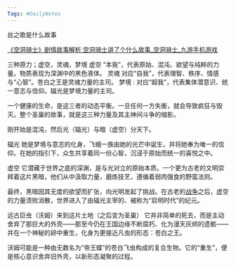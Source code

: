 ```yaml
---
Tags: #DailyNotes 
---
```


丝之歌是什么故事

[《空洞骑士》剧情故事解析 空洞骑士讲了个什么故事\_空洞骑士\_九游手机游戏](https://www.9game.cn/kdqs2023/11378545.html)

三种原力；虚空，灵魂，梦境
	虚空 “本我”，代表原始、混沌、欲望与纯粹的力量。物质表现为深渊中的黑色液体。
	灵魂 对应“自我”，代表理智、秩序、情感与“心智”。苍白之王是灵魂力量的主司。
	梦境 : 对应“超我”，代表集体潜意识、统一意志与信仰。辐光是梦境力量的主司。


一个健康的生命，是这三者的动态平衡。一旦任何一方失衡，就会导致疯狂与毁灭。整个圣巢的故事，就是这三种力量及其主神间斗争的缩影。

刚开始是混沌，然后光（辐光）与暗（虚空）分天下。

辐光
她是梦境与意志的化身，飞蛾一族由她的光芒中诞生，并将她奉为唯一的信仰。在她的指引下，众生共享着同一份心智，沉浸于原始而统一的喜悦之中。

虚空
它潜藏于世界之底的深渊，是与光对立的原始本质。一个更为古老的文明崇拜着这片黑暗，他们从中汲取力量，磨炼技艺，遵循着弱肉强食的野蛮法则。


最终，黑暗因其无度的欲望而扩张，向光明发起了挑战。在古老的[战争](https://www.9game.cn/topic/zhanzheng/)之后，虚空的力量溃败消散，世界进入了由辐光主宰的、被称为“启明时代”的纪元。


远古巨虫（沃姆）来到这片土地（之后变为圣巢）
它并非简单的死去，而是主动舍弃了那巨大的外壳——那至今仍在王国边缘不断腐朽、化为漫天灰烬的遗骸——并在一个神秘的卵中重生，化身为更接近凡虫的形态：苍白之王。


沃姆可能是一种由无数名为“帝王蝶”的苍白飞虫构成的复合生物。它的“重生”，便是核心意识舍弃旧外壳，以新形态凝聚的过程。